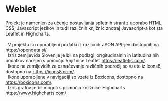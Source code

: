 # Weblet

Projekt je namenjen za učenje postavljanja spletnih strani z uporabo HTML, CSS, Javascript jezikov in tudi različnih knjižnic znotraj Javascript-a kot sta Leaflet in Highcharts.
\
&nbsp;
\
&nbsp;
V projektu so uporabljeni podatki iz različnih JSON API-jev dostopnih na https://opendata.si/. 
\
&nbsp;
Izris zemljevida Slovenije je bil na podlagi longitudinalnih in latitudinalnih podatkov narejen s pomočjo knjižnice Leaflet https://leafletjs.com/. 
\
&nbsp;
Ikone na zemljevidih za označevanje različnih področij so vzete iz Icons8, dostopno na https://icons8.com/. 
\
&nbsp;
Ikone uporabljene v navigaciji so vzete iz Boxicons, dostopno na https://boxicons.com/. 
\
&nbsp;
Izris grafov je bil mogoč s pomočjo knjižnice Highcharts https://www.highcharts.com/ 
\
&nbsp;
